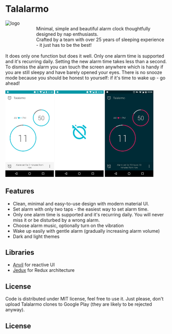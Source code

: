 # Talalarmo

<div>
<img align="left" src="https://raw.githubusercontent.com/trikita/talalarmo/master/src/main/res/drawable-xxxhdpi/ic_launcher.png" alt="logo" width="96px" height="96px" />
<p>
<br/>
Minimal, simple and beautiful alarm clock thoughtfully designed by nap enthusiasts.
<br/>
Crafted by a team with over 25 years of sleeping experience - it just has to be the best!
<br/>
<br/>
It does only one function but does it well. Only one alarm time is supported and it's recurring daily. Setting the new alarm time takes less than a second. To dismiss the alarm you can touch the screen anywhere which is handy if you are still sleepy and have barely opened your eyes. There is no snooze mode because you should be honest to yourself: if it's time to wake up - go ahead!
</p>
</div>

<img alt="Preview" src="artwork/setting-alarm.png" width="30%" />
<img alt="Preview" src="artwork/alarm-goes-off.png" width="30%" />
<img alt="Preview" src="artwork/dark-theme.png" width="30%" />


## Features

* Clean, minimal and easy-to-use design with modern material UI.
* Set alarm with only two taps - the easiest way to set alarm time.
* Only one alarm time is supported and it's recurring daily. You will never miss it or be disturbed by a wrong alarm.
* Choose alarm music, optionally turn on the vibration
* Wake up easily with gentle alarm (gradually increasing alarm volume)
* Dark and light themes

## Libraries

* [Anvil](https://github.com/zserge/anvil) for reactive UI
* [Jedux](https://github.com/trikita/jedux) for Redux architecture

## License

Code is distributed under MIT license, feel free to use it. Just please, don't upload Talalarmo clones to Google Play (they are likely to be rejected anyway).

## License
